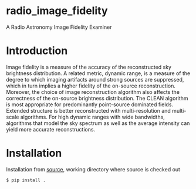 # radio_image_fidelity
A Radio Astronomy Image Fidelity Examiner

# Introduction
Image fidelity is a measure of the accuracy of the reconstructed sky brightness distribution. A related metric, dynamic range, is a measure of the degree to which imaging artifacts around strong sources are suppressed, which in turn implies a higher fidelity of the on-source reconstruction. Moreover, the choice of image reconstruction algorithm also affects the correctness of the on-source brightness distribution. The CLEAN algorithm is most appropriate for predominantly point-source dominated fields. Extended structure is better reconstructed with multi-resolution and multi-scale algorithms. For high dynamic ranges with wide bandwidths, algorithms that model the sky spectrum as well as the average intensity can yield more accurate reconstructions.

# Installation
Installation from [source](https://github.com/Athanaseus/examine-image-fidelity),
working directory where source is checked out
```
$ pip install .
```
